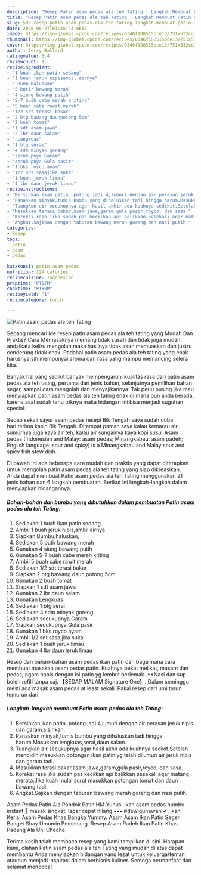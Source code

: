 ```yaml
---
description: "Resep Patin asam pedas ala teh Tating | Langkah Membuat Patin asam pedas ala teh Tating Yang Bikin Ngiler"
title: "Resep Patin asam pedas ala teh Tating | Langkah Membuat Patin asam pedas ala teh Tating Yang Bikin Ngiler"
slug: 585-resep-patin-asam-pedas-ala-teh-tating-langkah-membuat-patin-asam-pedas-ala-teh-tating-yang-bikin-ngiler
date: 2020-08-27T01:55:44.066Z
image: https://img-global.cpcdn.com/recipes/0346f108515bce13/751x532cq70/patin-asam-pedas-ala-teh-tating-foto-resep-utama.jpg
thumbnail: https://img-global.cpcdn.com/recipes/0346f108515bce13/751x532cq70/patin-asam-pedas-ala-teh-tating-foto-resep-utama.jpg
cover: https://img-global.cpcdn.com/recipes/0346f108515bce13/751x532cq70/patin-asam-pedas-ala-teh-tating-foto-resep-utama.jpg
author: Jerry Ballard
ratingvalue: 3.4
reviewcount: 9
recipeingredient:
- "1 buah ikan patin sedang"
- "1 buah jeruk nipisambil airnya"
- " Bumbuhaluskan"
- "5 butir bawang merah"
- "4 siung bawang putih"
- "5-7 buah cabe merah kriting"
- "5 buah cabe rawit merah"
- "1/2 sdt terasi bakar"
- "2 btg bawang daunpotong 5cm"
- "2 buah tomat"
- "1 sdt asam jawa"
- "2 lbr daun salam"
- " Lengkuas"
- "1 btg serai"
- "4 sdm minyak goreng"
- "secukupnya Garam"
- "secukupnya Gula pasir"
- "1 bks royco ayam"
- "1/2 sdt sasajika suka"
- "1 buah jeruk limau"
- "4 lbr daun jeruk limau"
recipeinstructions:
- "Bersihkan ikan patin..potong jadi 4,lumuri dengan air perasan jeruk nipis dan garam.sisihkan."
- "Panaskan minyak,tumis bumbu yang dihaluskan tadi hingga harum.Masukkan lengkuas,serai,daun salam."
- "Tuangkan air secukupnya agar hasil akhir ada kuahnya sedikit.Setelah mendidih masukkan potongan ikan patin yg telah dilumuri air jeruk nipis dan garam tadi."
- "Masukkan terasi bakar,asam jawa,garam,gula pasir,royco, dan sasa."
- "Koreksi rasa.jika sudah pas kecilkan api balikkan sesekali agar matang merata.Jika kuah mulai surut masukkan potongan tomat dan daun bawang tadi."
- "Angkat.Sajikan dengan taburan bawang merah goreng dan nasi putih."
categories:
- Resep
tags:
- patin
- asam
- pedas

katakunci: patin asam pedas 
nutrition: 124 calories
recipecuisine: Indonesian
preptime: "PT17M"
cooktime: "PT60M"
recipeyield: "1"
recipecategory: Lunch

---
```



![Patin asam pedas ala teh Tating](https://img-global.cpcdn.com/recipes/0346f108515bce13/751x532cq70/patin-asam-pedas-ala-teh-tating-foto-resep-utama.jpg)

Sedang mencari ide resep patin asam pedas ala teh tating yang Mudah Dan Praktis? Cara Memasaknya memang tidak susah dan tidak juga mudah. andaikata keliru mengolah maka hasilnya tidak akan memuaskan dan justru cenderung tidak enak. Padahal patin asam pedas ala teh tating yang enak harusnya sih mempunyai aroma dan rasa yang mampu memancing selera kita.

Banyak hal yang sedikit banyak mempengaruhi kualitas rasa dari patin asam pedas ala teh tating, pertama dari jenis bahan, selanjutnya pemilihan bahan segar, sampai cara mengolah dan menyajikannya. Tak perlu pusing jika mau menyiapkan patin asam pedas ala teh tating enak di mana pun anda berada, karena asal sudah tahu triknya maka hidangan ini bisa menjadi suguhan spesial.

Sedap sekali sayur asam pedas resepi Bik Tengah saya sudah cuba hari.terima kasih Bik Tengah. Ditempat paman saya kalau kemarau air sumurnya juga kaya air teh, kalau air sungainya kaya kopi susu. Asam pedas (Indonesian and Malay: asam pedas; Minangkabau: asam padeh; English language: sour and spicy) is a Minangkabau and Malay sour and spicy fish stew dish.


Di bawah ini ada beberapa cara mudah dan praktis yang dapat diterapkan untuk mengolah patin asam pedas ala teh tating yang siap dikreasikan. Anda dapat membuat Patin asam pedas ala teh Tating menggunakan 21 jenis bahan dan 6 langkah pembuatan. Berikut ini langkah-langkah dalam menyiapkan hidangannya.

<!--inarticleads1-->

##### Bahan-bahan dan bumbu yang dibutuhkan dalam pembuatan Patin asam pedas ala teh Tating:

1. Sediakan 1 buah ikan patin sedang
1. Ambil 1 buah jeruk nipis,ambil airnya
1. Siapkan  Bumbu,haluskan;
1. Sediakan 5 butir bawang merah
1. Gunakan 4 siung bawang putih
1. Gunakan 5-7 buah cabe merah kriting
1. Ambil 5 buah cabe rawit merah
1. Sediakan 1/2 sdt terasi bakar
1. Siapkan 2 btg bawang daun,potong 5cm
1. Gunakan 2 buah tomat
1. Siapkan 1 sdt asam jawa
1. Gunakan 2 lbr daun salam
1. Gunakan  Lengkuas
1. Sediakan 1 btg serai
1. Sediakan 4 sdm minyak goreng
1. Sediakan secukupnya Garam
1. Siapkan secukupnya Gula pasir
1. Gunakan 1 bks royco ayam
1. Ambil 1/2 sdt sasa,jika suka
1. Sediakan 1 buah jeruk limau
1. Gunakan 4 lbr daun jeruk limau


Resep dan bahan-bahan asam pedas ikan patin dan bagaimana cara membuat masakan asam pedas patin. Kuahnya pekat melikat, masam dan pedas, ngam habis dengan isi patin yg lembut berlemak. **Nasi dan sup boleh refill tanpa caj. 【SEDAP MALAM Signature One】. Dalam seminggu mesti ada masak asam pedas at least sekali. Pakai resep dari umi turun temurun dari. 

<!--inarticleads2-->

##### Langkah-langkah membuat Patin asam pedas ala teh Tating:

1. Bersihkan ikan patin..potong jadi 4,lumuri dengan air perasan jeruk nipis dan garam.sisihkan.
1. Panaskan minyak,tumis bumbu yang dihaluskan tadi hingga harum.Masukkan lengkuas,serai,daun salam.
1. Tuangkan air secukupnya agar hasil akhir ada kuahnya sedikit.Setelah mendidih masukkan potongan ikan patin yg telah dilumuri air jeruk nipis dan garam tadi.
1. Masukkan terasi bakar,asam jawa,garam,gula pasir,royco, dan sasa.
1. Koreksi rasa.jika sudah pas kecilkan api balikkan sesekali agar matang merata.Jika kuah mulai surut masukkan potongan tomat dan daun bawang tadi.
1. Angkat.Sajikan dengan taburan bawang merah goreng dan nasi putih.


Asam Pedas Patin Ala Pondok Patin HM Yunus. Ikan asam pedas bumbu instant 📌 masak singkat, lapar cepat hilang ▪▪▪ #dewigunawan ✔. Ikan Kerisi Asam Pedas Khas Bangka Yummy. Asam Asam Ikan Patin Seger Banget Shay Umumin Pemenang. Resep Asam Padeh Ikan Patin Khas Padang Ala Uni Cheche. 

Terima kasih telah membaca resep yang kami tampilkan di sini. Harapan kami, olahan Patin asam pedas ala teh Tating yang mudah di atas dapat membantu Anda menyiapkan hidangan yang lezat untuk keluarga/teman ataupun menjadi inspirasi dalam berbisnis kuliner. Semoga bermanfaat dan selamat mencoba!
